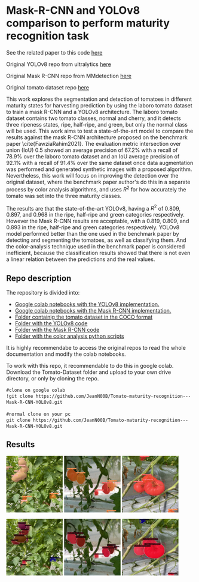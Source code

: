 # Mask-R-CNN and YOLOv8 comparison to perform maturity recognition task

See the related paper to this code [here](https://www.overleaf.com/read/qkczrvzzkwnt)

Original YOLOv8 repo from ultralytics [here](https://github.com/ultralytics/ultralytics)

Original Mask R-CNN repo from MMdetection [here](https://github.com/open-mmlab/mmdetection)

Original tomato dataset repo [here](https://github.com/laboroai/LaboroTomato)


This work explores the segmentation and detection of tomatoes in different maturity states for harvesting prediction by using the laboro tomato dataset to train a mask R-CNN and a YOLOv8 architecture. The laboro tomato dataset contains two tomato classes, normal and cherry, and it detects three ripeness states, ripe, half-ripe, and green, but only the normal class will be used. This work aims to test a state-of-the-art model to compare the results against the mask R-CNN architecture proposed on the benchmark paper \cite{FawziaRahim2021}. The evaluation metric intersection over union (IoU) 0.5 showed an average precision of 67.2\% with a recall of 78.9\% over the laboro tomato dataset and an IoU average precision of 92.1\% with a recall of 91.4\% over the same dataset once data augmentation was performed and generated synthetic images with a proposed algorithm. Nevertheless, this work will focus on improving the detection over the original dataset, where the benchmark paper author's do this in a separate process by color analysis algorithms, and uses $R^{2}$ for how accurately the tomato was set into the three maturity classes.

The results are that the state-of-the-art YOLOv8, having a $R^2$ of 0.809, 0.897, and 0.968 in the ripe, half-ripe and green categories respectively. However the Mask R-CNN results are acceptable, with a 0.819, 0.809, and 0.893 in the ripe, half-ripe and green categories respectively. YOLOv8 model performed better than the one used in the benchmark paper by detecting and segmenting the tomatoes, as well as classifying them. And the color-analysis technique used in the benchmark paper is considered inefficient, because the classification results showed that there is not even a linear relation between the predictions and the real values.


## Repo description

The repository is divided into:
  - [Google colab notebooks with the YOLOv8 implementation.](https://github.com/JeanN00B/Tomato-maturity-recognition---Mask-R-CNN-YOLOv8/blob/main/YOLOv8%20-%20custom.ipynb)
  - [Google colab notebooks with the Mask R-CNN implementation.](https://github.com/JeanN00B/Tomato-maturity-recognition---Mask-R-CNN-YOLOv8/blob/main/MMdetection%20-%20mask-RCNN.ipynb)
  - [Folder containig the tomato dataset in the COCO format](https://github.com/JeanN00B/Tomato-maturity-recognition---Mask-R-CNN-YOLOv8/tree/main/Tomato-Dataset/Big_tomatoes-dataset-2)
  - [Folder with the YOLOv8 code](https://github.com/JeanN00B/Tomato-maturity-recognition---Mask-R-CNN-YOLOv8/tree/main/Tomato-Dataset/YOLOv8)
  - [Folder with the Mask R-CNN code](https://github.com/JeanN00B/Tomato-maturity-recognition---Mask-R-CNN-YOLOv8/tree/main/Tomato-Dataset/mmdetection)
  - [Folder with the color analysis python scripts](https://github.com/JeanN00B/Tomato-maturity-recognition---Mask-R-CNN-YOLOv8/tree/main/Color%20analysis)
 
 It is highly recommendabe to access the original repos to read the whole documentation and modify the colab notebooks.
 
 To work with this repo, it recommendable to do this in google colab. Download the Tomato-Dataset folder and upload to your own drive 
 directory, or only by cloning the repo.
 
```
#clone on google colab
!git clone https://github.com/JeanN00B/Tomato-maturity-recognition---Mask-R-CNN-YOLOv8.git

#normal clone on your pc
git clone https://github.com/JeanN00B/Tomato-maturity-recognition---Mask-R-CNN-YOLOv8.git
```

## Results

<img src="https://github.com/JeanN00B/Tomato-maturity-recognition---Mask-R-CNN-YOLOv8/blob/main/Color%20analysis/Results/YOLO-green.jpg" width="30%"></img>
<img src="https://github.com/JeanN00B/Tomato-maturity-recognition---Mask-R-CNN-YOLOv8/blob/main/Color%20analysis/Results/YOLO-half-ripened.jpg" width="30%"></img>
<img src="https://github.com/JeanN00B/Tomato-maturity-recognition---Mask-R-CNN-YOLOv8/blob/main/Color%20analysis/Results/YOLO-fully-ripened.jpg" width="30%"></img>

<img src="https://github.com/JeanN00B/Tomato-maturity-recognition---Mask-R-CNN-YOLOv8/blob/main/Color%20analysis/Results/MRCNN-green.jpg" width="30%"></img>
<img src="https://github.com/JeanN00B/Tomato-maturity-recognition---Mask-R-CNN-YOLOv8/blob/main/Color%20analysis/Results/MRCNN-half-ripened.jpg" width="30%"></img>
<img src="https://github.com/JeanN00B/Tomato-maturity-recognition---Mask-R-CNN-YOLOv8/blob/main/Color%20analysis/Results/MRCNN-fully-ripened.jpg" width="30%"></img>
